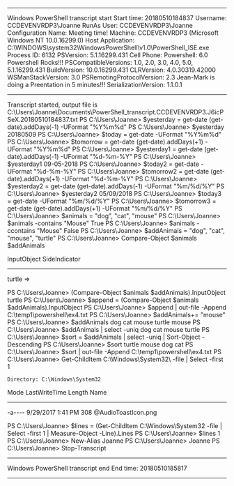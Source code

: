 **********************
Windows PowerShell transcript start
Start time: 20180510184837
Username: CCDEVENVRDP3\Joanne
RunAs User: CCDEVENVRDP3\Joanne
Configuration Name: 
Meeting time!
Machine: CCDEVENVRDP3 (Microsoft Windows NT 10.0.16299.0)
Host Application: C:\WINDOWS\system32\WindowsPowerShell\v1.0\PowerShell_ISE.exe
Process ID: 6132
PSVersion: 5.1.16299.431
Cell Phone:
Powershell: 6.0
Powershell Rocks!!!
PSCompatibleVersions: 1.0, 2.0, 3.0, 4.0, 5.0, 5.1.16299.431
BuildVersion: 10.0.16299.431
CLRVersion: 4.0.30319.42000
WSManStackVersion: 3.0
PSRemotingProtocolVersion: 2.3
Jean-Mark is doing a Preentation in 5 minutes!!!
SerializationVersion: 1.1.0.1
**********************
Transcript started, output file is C:\Users\Joanne\Documents\PowerShell_transcript.CCDEVENVRDP3.J6icPSeX.20180510184837.txt
PS C:\Users\Joanne> $yesterday = get-date (get-date).addDays(-1) -UFormat "%Y%m%d"
PS C:\Users\Joanne> $yesterday
20180509
PS C:\Users\Joanne> $today = get-date -UFormat "%Y%m%d"
PS C:\Users\Joanne> $tomorrow = get-date (get-date).addDays(+1) -UFormat "%Y%m%d"
PS C:\Users\Joanne> $yesterday1 = get-date (get-date).addDays(-1) -UFormat "%d-%m-%Y"
PS C:\Users\Joanne> $yesterday1
09-05-2018
PS C:\Users\Joanne> $today2 = get-date -UFormat "%d-%m-%Y"
PS C:\Users\Joanne> $tomorrow2 = get-date (get-date).addDays(+1) -UFormat "%d-%m-%Y"
PS C:\Users\Joanne> $yesterday2 = get-date (get-date).addDays(-1) -UFormat "%m/%d/%Y"
PS C:\Users\Joanne> $yesterday2
05/09/2018
PS C:\Users\Joanne> $today3 = get-date -UFormat "%m/%d/%Y"
PS C:\Users\Joanne> $tomorrow3 = get-date (get-date).addDays(+1) -UFormat "%m/%d/%Y"
PS C:\Users\Joanne> $animals = "dog", "cat", "mouse"
PS C:\Users\Joanne> $animals -contains "Mouse"
True
PS C:\Users\Joanne> $animals -ccontains "Mouse"
False
PS C:\Users\Joanne> $addAnimals = "dog", "cat", "mouse", "turtle"
PS C:\Users\Joanne> Compare-Object $animals $addAnimals

InputObject SideIndicator
----------- -------------
turtle      =>


PS C:\Users\Joanne> (Compare-Object $animals $addAnimals).InputObject
turtle
PS C:\Users\Joanne> $append = (Compare-Object $animals $addAnimals).InputObject 
PS C:\Users\Joanne> $append | out-file -Append C:\temp1\powershell\ex4.txt
PS C:\Users\Joanne> $addAnimals+= "mouse"
PS C:\Users\Joanne> $addAnimals
dog
cat
mouse
turtle
mouse
PS C:\Users\Joanne> $addAnimals | select -uniq
dog
cat
mouse
turtle
PS C:\Users\Joanne> $sort = $addAnimals | select -uniq | Sort-Object -Descending
PS C:\Users\Joanne> $sort
turtle
mouse
dog
cat
PS C:\Users\Joanne> $sort | out-file -Append C:\temp1\powershell\ex4.txt
PS C:\Users\Joanne> Get-ChildItem C:\Windows\System32\ -file | Select -first 1


    Directory: C:\Windows\System32


Mode                LastWriteTime         Length Name
----                -------------         ------ ----
-a----        9/29/2017   1:41 PM            308 @AudioToastIcon.png


PS C:\Users\Joanne> $lines = (Get-ChildItem C:\Windows\System32 -file | Select -first 1 | Measure-Object -Line).Lines
PS C:\Users\Joanne> $lines
1
PS C:\Users\Joanne> New-Alias Joanne
PS C:\Users\Joanne> Joanne
PS C:\Users\Joanne> Stop-Transcript
**********************
Windows PowerShell transcript end
End time: 20180510185817
**********************
